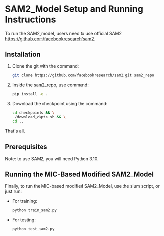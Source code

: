 # SAM2_Model Setup and Running Instructions

To run the SAM2_model, users need to use official SAM2 https://github.com/facebookresearch/sam2.

## Installation

1. Clone the git with the command:
   ```bash
   git clone https://github.com/facebookresearch/sam2.git sam2_repo
   ```

2. Inside the sam2_repo, use command:
   ```bash
   pip install -e .
   ```

3. Download the checkpoint using the command:
   ```bash
   cd checkpoints && \
   ./download_ckpts.sh && \
   cd ..
   ```

That's all.

## Prerequisites

Note: to use SAM2, you will need Python 3.10.

## Running the MIC-Based Modified SAM2_Model

Finally, to run the MIC-based modified SAM2_Model, use the slum script, or just run:
- For training:
  ```bash
  python train_sam2.py
  ```
- For testing:
  ```bash
  python test_sam2.py
  ```
